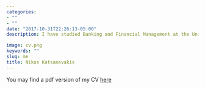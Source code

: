 ```yaml
---
categories:
- ""
- ""
date: "2017-10-31T22:26:13-05:00"
description: I have studied Banking and Financial Management at the University of Piraeus in Greece where I have lived most of my life. For the past 9 months I completed my mandatory service to the Greek army and currently I am part of the Masters in Financial Analysis cohort at London Business School. I have done two internships in IB at Alantra, particularly in the NPL portfolio sales sector. During my time at the firm, I was assigned to both sell and buy side projects with Greek and International clients. Using my experience at Alantra, I co-founded my university’s Finance Club and served as vice-president, with a goal to provide a link between the job market and academia. I also represented my university and eventually Greece at the CFA Global Research Challenge where we won nationally and went on to become the first and only Greek team to ever reach the EMEA finals. Combining my experience at Alantra and the valuation project of the CFA challenge, I am certain that I want to pursue IB post graduation. Finally aside from my professional endeavours, I play music. I am the lead singer and guitarist in a rock band.

image: cv.png
keywords: ""
slug: me
title: Nikos Katsanevakis
---
```


You may find a pdf version of my CV [here](https://docs.google.com/document/d/1VDOkNhy5xQIQkecTELj18mvbJ6v2Xqm7yZmnGZzRTHg/edit)